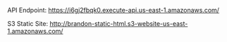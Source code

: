 API Endpoint:
https://i6gj2fbqk0.execute-api.us-east-1.amazonaws.com/

S3 Static Site:
http://brandon-static-html.s3-website-us-east-1.amazonaws.com/

